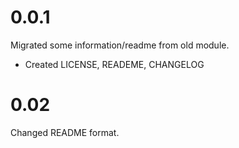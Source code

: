 # 0.0.1
Migrated some information/readme from old module.
+ Created LICENSE, READEME, CHANGELOG
# 0.02
Changed README format. 
